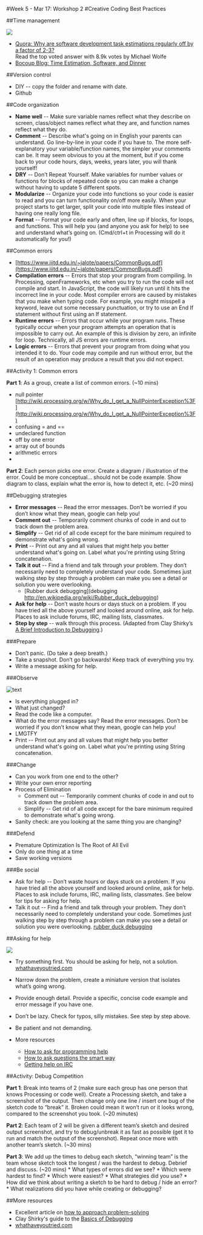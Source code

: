#Week 5 - Mar 17: Workshop 2
#Creative Coding Best Practices

##Time management

![](http://i.imgur.com/aQZHy.gif)

* [Quora: Why are software development task estimations regularly off by a factor of 2-3?](http://www.quora.com/Engineering-Management/Why-are-software-development-task-estimations-regularly-off-by-a-factor-of-2-3)  
Read the top voted answer with 8.9k votes by Michael Wolfe
* [Bocoup Blog: Time Estimation, Software, and Dinner](http://weblog.bocoup.com/time-estimation-software-and-dinner/)

##Version control

* DIY -- copy the folder and rename with date.
* Github

##Code organization

* **Name well** -- Make sure variable names reflect what they describe on screen, class/object names reflect what they are, and function names reflect what they do.
* **Comment** -- Describe what's going on in English your parents can understand. Go line-by-line in your code if you have to. The more self-explanatory your variable/function names, the simpler your comments can be. It may seem obvious to you at the moment, but if you come back to your code hours, days, weeks, years later, you will thank yourself!
* **DRY** -- Don’t Repeat Yourself. Make variables for number values or functions for blocks of repeated code so you can make a change without having to update 5 different spots.
* **Modularize** -- Organize your code into functions so your code is easier to read and you can turn functionality on/off more easily. When your project starts to get larger, split your code into multiple files instead of having one really long file.
* **Format** -- Format your code early and often, line up if blocks, for loops, and functions. This will help you (and anyone you ask for help) to see and understand what’s going on. (Cmd/ctrl+t in Processing will do it automatically for you!)

##Common errors

* [https://www.iiitd.edu.in/~jalote/papers/CommonBugs.pdf](https://www.iiitd.edu.in/~jalote/papers/CommonBugs.pdf)
* **Compilation errors** -- Errors that stop your program from compiling. In Processing, openFrameworks, etc when you try to run the code will not compile and start. In JavaScript, the code will likely run until it hits the incorrect line in your code. Most compiler errors are caused by mistakes that you make when typing code. For example, you might misspell a keyword, leave out some necessary punctuation, or try to use an End If statement without first using an If statement.
* **Runtime errors** -- Errors that occur while your program runs. These typically occur when your program attempts an operation that is impossible to carry out. An example of this is division by zero, an infinite for loop. Technically, all JS errors are runtime errors.
* **Logic errors** -- Errors that prevent your program from doing what you intended it to do. Your code may compile and run without error, but the result of an operation may produce a result that you did not expect.

##Activity 1: Common errors

**Part 1**: As a group, create a list of common errors. (~10 mins)  
* null pointer [http://wiki.processing.org/w/Why_do_I_get_a_NullPointerException%3F](http://wiki.processing.org/w/Why_do_I_get_a_NullPointerException%3F)
* confusing = and ==
* undeclared function
* off by one error
* array out of bounds
* arithmetic errors
* 

**Part 2**: Each person picks one error. Create a diagram / illustration of the error. Could be more conceptual… should not be code example. Show diagram to class, explain what the error is, how to detect it, etc. (~20 mins)

##Debugging strategies

* **Error messages** -- Read the error messages. Don’t be worried if you don’t know what they mean, google can help you!
* **Comment out** -- Temporarily comment chunks of code in and out to track down the problem area.
* **Simplify** -- Get rid of all code except for the bare minimum required to demonstrate what's going wrong.
* **Print** -- Print out any and all values that might help you better understand what's going on. Label what you're printing using String concatenation.
* **Talk it out** -- Find a friend and talk through your problem. They don’t necessarily need to completely understand your code. Sometimes just walking step by step through a problem can make you see a detail or solution you were overlooking.
    * [Rubber duck debugging](debugging http://en.wikipedia.org/wiki/Rubber_duck_debugging)
* **Ask for help** -- Don’t waste hours or days stuck on a problem. If you have tried all the above yourself and looked around online, ask for help. Places to ask include forums, IRC, mailing lists, classmates.
* **Step by step** -- walk through this process. (Adapted from Clay Shirky’s [A Brief Introduction to Debugging](https://docs.google.com/document/d/1ZekLDsbLpySJgFvYYtpYmWMEQ3kiUNW6fOt7BNmTHX8/edit).)

###Prepare

+ Don’t panic. (Do take a deep breath.)  
+ Take a snapshot. Don’t go backwards! Keep track of everything you try.  
+ Write a message asking for help.  
  
###Observe

![text](http://i.imgur.com/WIrUykX.gif)

+ Is everything plugged in?
+ What just changed?
+ Read the code like a computer.
+ What do the error messages say? Read the error messages. Don’t be worried if you don’t know what they mean, google can help you!
+ LMGTFY
+ Print -- Print out any and all values that might help you better understand what's going on. Label what you're printing using String concatenation.

###Change
+ Can you work from one end to the other?
+ Write your own error reporting
+ Process of Elimination 
     + Comment out -- Temporarily comment chunks of code in and out to track down the problem area.
     + Simplify -- Get rid of all code except for the bare minimum required to demonstrate what's going wrong.
+ Sanity check: are you looking at the same thing you are changing?

###Defend 
+ Premature Optimization Is The Root of All Evil  
+ Only do one thing at a time  
+ Save working versions  

###Be social
+ Ask for help -- Don’t waste hours or days stuck on a problem. If you have tried all the above yourself and looked around online, ask for help. Places to ask include forums, IRC, mailing lists, classmates. See below for tips for asking for help.
+ Talk it out -- Find a friend and talk through your problem. They don’t necessarily need to completely understand your code. Sometimes just walking step by step through a problem can make you see a detail or solution you were overlooking.
[rubber duck debugging](http://en.wikipedia.org/wiki/Rubber_duck_debugging)


##Asking for help

![](https://31.media.tumblr.com/d586c5f898287597dc01facc77d7a8a4/tumblr_inline_mzjzs15gYy1qj3ir1.gif)

* Try something first. You should be asking for help, not a solution. 
          [whathaveyoutried.com](http://www.whathaveyoutried.com)
* Narrow down the problem, create a miniature version that isolates what’s going wrong.
* Provide enough detail. Provide a specific, concise code example and error message if you have one.
* Don’t be lazy. Check for typos, silly mistakes. See step by step above.
* Be patient and not demanding.

* More resources
    * [How to ask for programming help](http://codingkilledthecat.wordpress.com/2012/06/26/how-to-ask-for-programming-help/)
    * [How to ask questions the smart way](http://www.catb.org/esr/faqs/smart-questions.html)
    * [Getting help on IRC](https://workaround.org/getting-help-on-irc)

##Activity: Debug Competition

**Part 1**: Break into teams of 2 (make sure each group has one person that knows Processing or code well). Create a Processing sketch, and take a screenshot of the output. Then change only one line / insert one bug of the sketch code to “break” it. Broken could mean it won’t run or it looks wrong, compared to the screenshot you took. (~20 minutes)

**Part 2**: Each team of 2 will be given a different team’s sketch and desired output screenshot, and try to debug/unbreak it as fast as possible (get it to run and match the output of the screenshot). Repeat once more with another team’s sketch.  (~30 mins)

**Part 3**: We add up the times to debug each sketch, “winning team” is the team whose sketch took the longest / was the hardest to debug. Debrief and discuss. (~20 mins)
    * What types of errors did we see?
    * Which were hardest to find?
    * Which were easiest?
    * What strategies did you use?
    * How did we think about writing a sketch to be hard to debug / hide an error?
    * What realizations did you have while creating or debugging?

##More resources
* Excellent article on [how to approach problem-solving](http://mattgemmell.com/2008/12/08/what-have-you-tried/)
* Clay Shirky's guide to the [Basics of Debugging](https://docs.google.com/document/d/1ZekLDsbLpySJgFvYYtpYmWMEQ3kiUNW6fOt7BNmTHX8/edit)
* [whathaveyoutried.com](http://www.whathaveyoutried.com)
